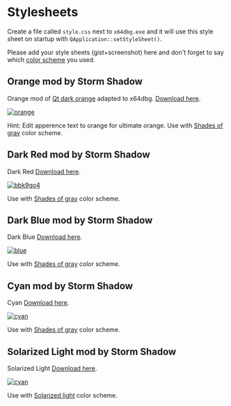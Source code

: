# Stylesheets

Create a file called `style.css` next to `x64dbg.exe` and it will use this style sheet on startup with `QApplication::setStyleSheet()`.

Please add your style sheets (gist+screenshot) here and don't forget to say which [color scheme](https://github.com/x64dbg/x64dbg/wiki/Color-Schemes) you used.

## Orange mod by Storm Shadow

Orange mod of [Qt dark orange](http://tech-artists.org/forum/showthread.php?2359-Release-Qt-dark-orange-stylesheet)
adapted to x64dbg. [Download here](https://github.com/techbliss/x64dbg_orange_mod).

[![orange](https://cloud.githubusercontent.com/assets/3592375/15626539/3aa33eba-24c7-11e6-8d59-722527556791.png)](https://cloud.githubusercontent.com/assets/3592375/15626539/3aa33eba-24c7-11e6-8d59-722527556791.png)

Hint: Edit apperence text to orange for ultimate orange. Use with [Shades of gray](https://gist.github.com/mrexodia/dfe080a2257cb809398844c5d578c1a0) color scheme.

## Dark Red mod by Storm Shadow

Dark Red [Download here](https://github.com/techbliss/x64dbg_red_mod).

[![bbk9go4](https://cloud.githubusercontent.com/assets/3592375/15633822/abd605c8-25b6-11e6-97af-d3202cc3f90c.png)](https://cloud.githubusercontent.com/assets/3592375/15633822/abd605c8-25b6-11e6-97af-d3202cc3f90c.png)

Use with [Shades of gray](https://gist.github.com/mrexodia/dfe080a2257cb809398844c5d578c1a0) color scheme.

## Dark Blue mod by Storm Shadow

Dark Blue [Download here](https://github.com/techbliss/x64dbg_blue_mod).

[![blue](https://cloud.githubusercontent.com/assets/3592375/15634563/5c82df62-25c7-11e6-8919-a8032ee51f1a.png)](https://cloud.githubusercontent.com/assets/3592375/15634563/5c82df62-25c7-11e6-8919-a8032ee51f1a.png)

Use with [Shades of gray](https://gist.github.com/mrexodia/dfe080a2257cb809398844c5d578c1a0) color scheme.

## Cyan mod by Storm Shadow

Cyan [Download here](https://github.com/techbliss/x64dbg_cyan_mod).

[![cyan](https://cloud.githubusercontent.com/assets/3592375/15634704/c269158c-25ca-11e6-9871-8bc230640610.png)](https://cloud.githubusercontent.com/assets/3592375/15634704/c269158c-25ca-11e6-9871-8bc230640610.png)

Use with [Shades of gray](https://gist.github.com/mrexodia/dfe080a2257cb809398844c5d578c1a0) color scheme.

## Solarized Light mod by Storm Shadow

Solarized Light [Download here](https://github.com/techbliss/x64dbg_solarized_light).

[![cyan](https://cloud.githubusercontent.com/assets/3592375/15805368/4cd69494-2b28-11e6-830c-08f362cd08d0.png)](https://cloud.githubusercontent.com/assets/3592375/15805368/4cd69494-2b28-11e6-830c-08f362cd08d0.png)

Use with [Solarized light](https://gist.github.com/techbliss/45f8ec0fcd713dd5a1db65aa012c5878) color scheme.